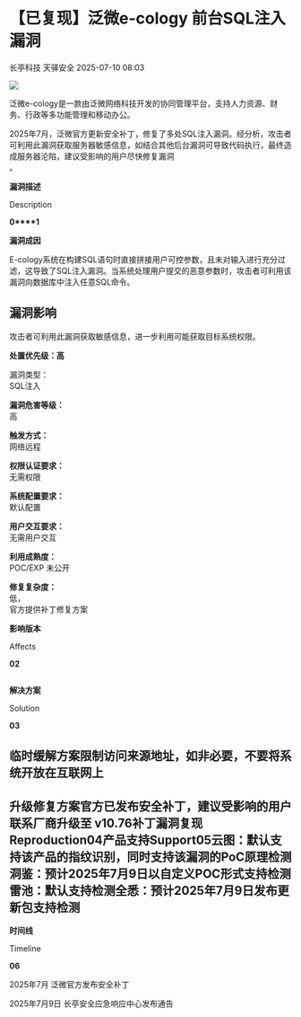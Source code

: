 #  【已复现】泛微e-cology 前台SQL注入漏洞  
长亭科技  天驿安全   2025-07-10 08:03  
  
![](https://mmbiz.qpic.cn/sz_mmbiz_png/FOh11C4BDicSXB81WckHL3UaDia8f7YSQADP0N5LceRr3X7gVmZX2MLQcN6Q1exGyhiaIlwMJscH8YQEPBXBuWwuw/640?wx_fmt=png&from=appmsg "")  
  
  
泛微e-cology是一款由泛微网络科技开发的协同管理平台，支持人力资源、财务、行政等多功能管理和移动办公。  
  
  
2025年7月，泛微官方更新安全补丁，修复了多处SQL注入漏洞。经分析，攻击者可利用此漏洞获取服务器敏感信息，如结合其他后台漏洞可导致代码执行，最终造成服务器沦陷，建议受影响的用户尽快修复漏洞  
。  
  
  
**漏洞描述**  
  
Description  
  
  
  
**0****1**  
  
**漏洞成因**  
  
E-cology系统在构建SQL语句时直接拼接用户可控参数，且未对输入进行充分过滤，这导致了SQL注入漏洞。当系统处理用户提交的恶意参数时，攻击者可利用该漏洞向数据库中注入任意SQL命令。  
  
## 漏洞影响  
  
攻击者可利用此漏洞获取敏感信息，进一步利用可能获取目标系统权限。  
  
  
**处置优先级：高**  
  
漏洞类型：  
SQL注入  
  
**漏洞危害等级：**  
高  
  
**触发方式：**  
网络远程  
  
**权限认证要求：**  
无需权限  
  
**系统配置要求：**  
默认配置  
  
**用户交互要求：**  
无需用户交互  
  
**利用成熟度：**  
POC/EXP 未公开  
  
**修复复杂度：**  
低，  
官方提供补丁修复方案  
  
  
  
  
  
**影响版本**  
  
Affects  
  
  
  
**02**  
```
```  
  
**解决方案**  
  
Solution  
  
  
  
**03**  
  
##   
  
## 临时缓解方案限制访问来源地址，如非必要，不要将系统开放在互联网上  
  
## 升级修复方案官方已发布安全补丁，建议受影响的用户联系厂商升级至 v10.76补丁漏洞复现Reproduction04产品支持Support05云图：默认支持该产品的指纹识别，同时支持该漏洞的PoC原理检测洞鉴：预计2025年7月9日以自定义POC形式支持检测雷池：默认支持检测全悉：预计2025年7月9日发布更新包支持检测  
  
  
  
**时间线**  
  
Timeline  
  
  
  
**06**  
  
2025年7月 泛微官方发布安全补丁  
  
2025年7月9日 长亭安全应急响应中心发布通告  
  
